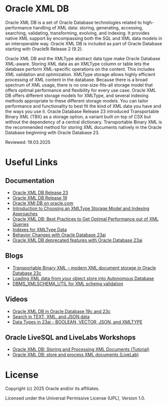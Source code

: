 # Oracle XML DB

Oracle XML DB is a set of Oracle Database technologies related to high-performance handling of XML data: storing, generating, accessing, searching, validating, transforming, evolving, and indexing. It provides native XML support by encompassing both the SQL and XML data models in an interoperable way. Oracle XML DB is included as part of Oracle Database starting with Oracle9i Release 2 (9.2).

Oracle XML DB and the XMLType abstract data type make Oracle Database XML-aware. Storing XML data as an XMLType column or table lets the database perform XML-specific operations on the content. This includes XML validation and optimization. XMLType storage allows highly efficient processing of XML content in the database. Because there is a broad spectrum of XML usage, there is no one-size-fits-all storage model that offers optimal performance and flexibility for every use case. Oracle XML DB offers different storage models for XMLType, and several indexing methods appropriate to these different storage models. You can tailor performance and functionality to best fit the kind of XML data you have and the ways you use it. Oracle Database Release 23 introduced Transportable Binary XML (TBX) as a storage option, a variant built on top of CSX but without the dependency of a central dictionary.
Transportable Binary XML is the recommended method for storing XML documents natively in the Oracle Database beginning with Oracle Database 23. 

Reviewed: 19.03.2025

# Useful Links

## Documentation  
 
- [Oracle XML DB Release 23](https://docs.oracle.com/en/database/oracle/oracle-database/23/adxdb/index.html)
- [Oracle XML DB Release 19](https://docs.oracle.com/en/database/oracle/oracle-database/19/adxdb/index.html)
- [Oracle XMl DB on oracle.com](https://www.oracle.com/de/database/technologies/appdev/xmldb.html)
- [Introduction to Choosing an XMLType Storage Model and Indexing Approaches](https://docs.oracle.com/en/database/oracle/oracle-database/23/adxdb/choice-of-XMLType-storage-and-indexing.html#GUID-60132193-FCBB-4A7F-AA11-53CB660F67AF)
- [Oracle XML DB: Best Practices to Get Optimal Performance out of XML Queries](https://www.oracle.com/a/tech/docs/technical-resources/technicalreport-xmlquery.pdf)
- [Indexes for XMLType Data](https://docs.oracle.com/en/database/oracle/oracle-database/23/adxdb/indexes-for-XMLType-data.html#GUID-9F243764-7945-4EF4-9C94-624BE732708F)
- [Behavior Changes with Oracle Database 23ai](https://docs.oracle.com/en/database/oracle/oracle-database/23/upgrd/oracle-database-changes-deprecations-desupports.html#GUID-A6776DEC-E7F3-4E9F-8751-29CB98704A31)
- [Oracle XML DB deprecated features with Oracle Database 23ai](https://docs.oracle.com/en/database/oracle/oracle-database/23/upgrd/oracle-database-changes-deprecations-desupports.html#GUID-2C4FCA8B-2617-49B9-89BD-A13A2BE42DCC)

## Blogs

- [Transportable Binary XML – modern XML document storage in Oracle Database 23c](https://blogs.oracle.com/database/post/transportable-binary-xml-in-oracle-database-23)
- [Loading XML data from your object store into Autonomous Database](https://blogs.oracle.com/datawarehousing/post/loading-xml-data-from-your-object-store-into-autonomous-database)
- [DBMS_XMLSCHEMA_UTIL for XML schema validation](https://blogs.oracle.com/coretec/post/dbmsxmlschemautil-for-xml-schema-validation)
  
## Videos

- [Oracle XML DB in Oracle Database 19c and 23c](https://www.youtube.com/watch?v=s1Bc8KKLbpw)
- [Search in TEXT, XML, and JSON data](https://youtu.be/zmR9zq1zMJQ)
- [Data Types in 23ai - BOOLEAN, VECTOR, JSON, and XMLTYPE](https://youtu.be/D9vNdkmyc4k)

## Oracle LiveSQL and LiveLabs Workshops

- [Oracle XML DB: Storing and Processing XML Documents (Tutorial)](https://livesql.oracle.com/apex/livesql/file/tutorial_HE5NRRMNBOHLLKRLZJU0VNRCB.html)
- [Oracle XML DB: store and process XML documents (LiveLab)](https://apexapps.oracle.com/pls/apex/f?p=133:180:110569535671696::::wid:3661)


# License

Copyright (c) 2025 Oracle and/or its affiliates.

Licensed under the Universal Permissive License (UPL), Version 1.0.
